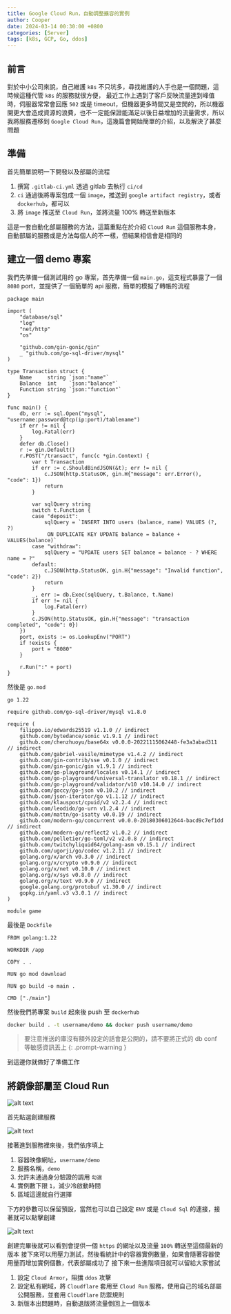 ```yaml
---
title: Google Cloud Run，自動調整擴容的實例
author: Cooper
date: 2024-03-14 00:30:00 +0800
categories: [Server]
tags: [k8s, GCP, Go, ddos]
---
```


## 前言

對於中小公司來說，自己維護 `k8s` 不只坑多，尋找維護的人手也是一個問題，這時候這種代管 `k8s` 的服務就很方便，
最近工作上遇到了客戶反映流量達到峰值時，伺服器常常會回應 `502` 或是 timeout，但機器更多時間又是空閒的，所以機器開更大會造成資源的浪費，也不一定能保證能滿足以後日益增加的流量需求，所以我將服務遷移到 `Google Cloud Run`，這幾篇會開始簡單的介紹，以及解決了甚麼問題

## 準備

首先簡單說明一下開發以及部屬的流程

1. 撰寫 `.gitlab-ci.yml` 透過 gitlab 去執行 `ci/cd`
2. `ci` 通過後將專案包成一個 `image`，推送到 `google artifact registry`，或者 `dockerhub`，都可以
3. 將 `image` 推送至 `Cloud Run`，並將流量 100% 轉送至新版本

這是一套自動化部屬服務的方法，這篇重點在於介紹 `Cloud Run` 這個服務本身，自動部屬的服務或是方法每個人的不一樣，但結果相信會是相同的

## 建立一個 demo 專案

我們先準備一個測試用的 go 專案，首先準備一個 `main.go`，這支程式暴露了一個 `8080` port，並提供了一個簡單的 api 服務，簡單的模擬了轉帳的流程

```golang
package main

import (
	"database/sql"
	"log"
	"net/http"
	"os"

	"github.com/gin-gonic/gin"
	_ "github.com/go-sql-driver/mysql"
)

type Transaction struct {
	Name     string `json:"name"`
	Balance  int    `json:"balance"`
	Function string `json:"function"`
}

func main() {
	db, err := sql.Open("mysql", "username:password@tcp(ip:port)/tablename")
	if err != nil {
		log.Fatal(err)
	}
	defer db.Close()
	r := gin.Default()
	r.POST("/transact", func(c *gin.Context) {
		var t Transaction
		if err := c.ShouldBindJSON(&t); err != nil {
			c.JSON(http.StatusOK, gin.H{"message": err.Error(), "code": 1})
			return
		}

		var sqlQuery string
		switch t.Function {
		case "deposit":
			sqlQuery = `INSERT INTO users (balance, name) VALUES (?, ?)
             ON DUPLICATE KEY UPDATE balance = balance + VALUES(balance)`
		case "withdraw":
			sqlQuery = "UPDATE users SET balance = balance - ? WHERE name = ?"
		default:
			c.JSON(http.StatusOK, gin.H{"message": "Invalid function", "code": 2})
			return
		}
		_, err := db.Exec(sqlQuery, t.Balance, t.Name)
		if err != nil {
			log.Fatal(err)
		}
		c.JSON(http.StatusOK, gin.H{"message": "transaction completed", "code": 0})
	})
	port, exists := os.LookupEnv("PORT")
	if !exists {
		port = "8080"
	}

	r.Run(":" + port)
}

```

然後是 `go.mod`

```golang
go 1.22

require github.com/go-sql-driver/mysql v1.8.0

require (
	filippo.io/edwards25519 v1.1.0 // indirect
	github.com/bytedance/sonic v1.9.1 // indirect
	github.com/chenzhuoyu/base64x v0.0.0-20221115062448-fe3a3abad311 // indirect
	github.com/gabriel-vasile/mimetype v1.4.2 // indirect
	github.com/gin-contrib/sse v0.1.0 // indirect
	github.com/gin-gonic/gin v1.9.1 // indirect
	github.com/go-playground/locales v0.14.1 // indirect
	github.com/go-playground/universal-translator v0.18.1 // indirect
	github.com/go-playground/validator/v10 v10.14.0 // indirect
	github.com/goccy/go-json v0.10.2 // indirect
	github.com/json-iterator/go v1.1.12 // indirect
	github.com/klauspost/cpuid/v2 v2.2.4 // indirect
	github.com/leodido/go-urn v1.2.4 // indirect
	github.com/mattn/go-isatty v0.0.19 // indirect
	github.com/modern-go/concurrent v0.0.0-20180306012644-bacd9c7ef1dd // indirect
	github.com/modern-go/reflect2 v1.0.2 // indirect
	github.com/pelletier/go-toml/v2 v2.0.8 // indirect
	github.com/twitchyliquid64/golang-asm v0.15.1 // indirect
	github.com/ugorji/go/codec v1.2.11 // indirect
	golang.org/x/arch v0.3.0 // indirect
	golang.org/x/crypto v0.9.0 // indirect
	golang.org/x/net v0.10.0 // indirect
	golang.org/x/sys v0.8.0 // indirect
	golang.org/x/text v0.9.0 // indirect
	google.golang.org/protobuf v1.30.0 // indirect
	gopkg.in/yaml.v3 v3.0.1 // indirect
)

module game

```

最後是 `Dockfile`

```docker
FROM golang:1.22

WORKDIR /app

COPY . .

RUN go mod download

RUN go build -o main .

CMD ["./main"]
```

然後我們將專案 `build` 起來後 push 至 `dockerhub`

```bash
docker build . -t username/demo && docker push username/demo
```
> 要注意推送的庫沒有額外設定的話會是公開的，請不要將正式的 db conf 等敏感資訊丟上
{: .prompt-warning }

到這邊你就做好了準備工作


## 將鏡像部屬至 Cloud Run

![alt text](/google-cloud-run/1.png)

首先點選創建服務

![alt text](/google-cloud-run/2.png)

接著進到服務裡來後，我們依序填上

1. 容器映像網址，`username/demo`
2. 服務名稱，`demo`
3. 允許未通過身分驗證的調用 `勾選`
4. 實例數下限 `1`，減少冷啟動時間
5. 區域這邊就自行選擇

下方的參數可以保留預設，當然也可以自己設定 `ENV` 或是 `Cloud Sql` 的連接，接著就可以點擊創建

![alt text](/google-cloud-run/3.png)

創建完畢後就可以看到會提供一個 `https` 的網址以及流量 `100%` 轉送至這個最新的版本
接下來可以用壓力測試，然後看統計中的容器實例數量，如果會隨著容器使用量而增加實例個數，代表部屬成功了
接下來一些進階項目就可以留給大家嘗試

1. 設定 `Cloud Armor`，阻擋 `ddos` 攻擊
2. 設定私有網域，將 `Cloudflare` 套用至 `Cloud Run` 服務，使用自己的域名部屬公開服務，並套用 `Cloudflare` 防禦規則
3. 新版本出問題時，自動退版將流量倒回上一個版本
